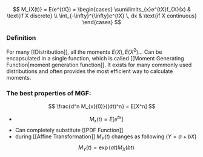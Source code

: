 
$$
M_{X(t)} = E(e^{tX}) =
\begin{cases}
\sum\limits_{x}e^{tX}f_{X}(x) & \text{if X discrete} \\
\int_{-\infty}^{\infty}e^{tX}  \, dx & \text{if X continuous}
\end{cases}
$$
### Definition
For many [[Distribution]], all the moments $E(X), E(X^2) \dots$ Can be encapsulated in a single function, which is called [[Moment Generating Function|moment generation function]]. It exists for many commonly used distributions and often provides 
the most efficient way to calculate moments.



### The best properties of MGF:

$$
\frac{d^n  M_{x}(0)}{(dt)^n} = E[X^n]
$$
- $$
M_{x}(t) = E[e^{tx}]$$
- Can completely substitute [[PDF Function]]
- during [[Affine Transformation]] $M_{Y}(t)$ changes as following ($Y = a + bX$)
$$
M_{Y}(t) = \exp(at)M_{X}(bt)
$$

